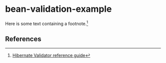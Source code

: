 # bean-validation-example

Here is some text containing a footnote.[^hibernate]

## References
[^hibernate]: [Hibernate Validator reference guide](https://github.com/hibernate/hibernate-validator/tree/master/documentation/src/test/java/org/hibernate/validator/referenceguide)

[^baeldung]: [Baeldung examples of Bean Validation API](https://github.com/eugenp/tutorials/tree/master/javaxval/src/main/java/org/baeldung/javaxval/methodvalidation)

[somelink]:http://somelink.com
